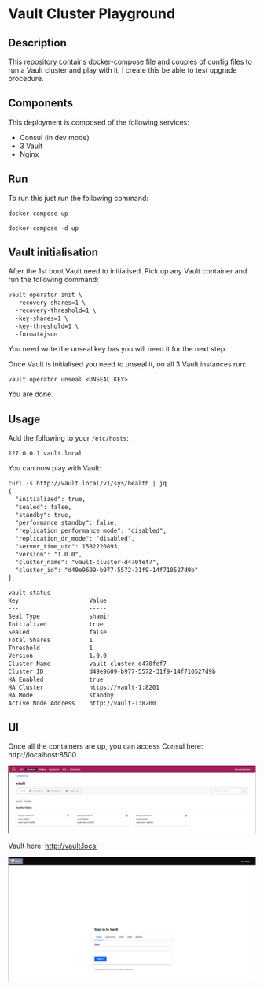 # Vault Cluster Playground

## Description
This repository contains docker-compose file and couples of config files to run a Vault cluster and play with it.
I create this be able to test upgrade procedure.

## Components
This deployment is composed of the following services:
- Consul (in dev mode)
- 3 Vault
- Nginx

## Run
To run this just run the following command:
```
docker-compose up
```

```
docker-compose -d up
```

## Vault initialisation
After the 1st boot Vault need to initialised.
Pick up any Vault container and run the following command:

```
vault operator init \
  -recovery-shares=1 \
  -recovery-threshold=1 \
  -key-shares=1 \
  -key-threshold=1 \
  -format=json
```

You need write the unseal key has you will need it for the next step.

Once Vault is initialised you need to unseal it, on all 3 Vault instances run:
```
vault operator unseal <UNSEAL KEY>
```

You are done.

## Usage
Add the following to your `/etc/hosts`:
```
127.0.0.1 vault.local
```

You can now play with Vault:
```
curl -s http://vault.local/v1/sys/health | jq
{
  "initialized": true,
  "sealed": false,
  "standby": true,
  "performance_standby": false,
  "replication_performance_mode": "disabled",
  "replication_dr_mode": "disabled",
  "server_time_utc": 1582220893,
  "version": "1.0.0",
  "cluster_name": "vault-cluster-d470fef7",
  "cluster_id": "d49e9609-b977-5572-31f9-14f710527d9b"
}
```

```
vault status
Key                    Value
---                    -----
Seal Type              shamir
Initialized            true
Sealed                 false
Total Shares           1
Threshold              1
Version                1.0.0
Cluster Name           vault-cluster-d470fef7
Cluster ID             d49e9609-b977-5572-31f9-14f710527d9b
HA Enabled             true
HA Cluster             https://vault-1:8201
HA Mode                standby
Active Node Address    http://vault-1:8200
```

## UI
Once all the containers are up, you can access Consul here: http://localhost:8500

![](images/consul-dashboard.png)

Vault here: http://vault.local

![](images/vault-dashboard.png)
